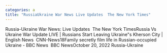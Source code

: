 ```yaml
---
categories: a
title: "RussiaUkraine War News Live Updates  The New York Times"
---
```

Russia-Ukraine War News: Live Updates&nbsp;&nbsp;The New York TimesRussia Vs Ukraine War Update LIVE | Russians Start Leaving Ukraine"s Kherson City | English News&nbsp;&nbsp;CNN-News18Family secretly film life in Russian-occupied Ukraine - BBC News&nbsp;&nbsp;BBC NewsOctober 20, 2022 Russia-Ukraine